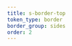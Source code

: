 ```yaml
---
title: s-border-top
token_type: border
border_group: sides
order: 2
---
```

<span class="s-border-top"></span>